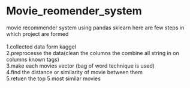 # Movie_reomender_system
movie recommender system using pandas sklearn 
here are few steps in which project are formed</br>
</br>1.collected data form kaggel</br>
2.preprocesse the data(clean the columns the combine all string in on columns known tags)
</br>3.make each movies vector (bag of word technique is used)
</br>4.find the distance or similarity of movie between them
</br>5.retuen the top 5 most similar movies
